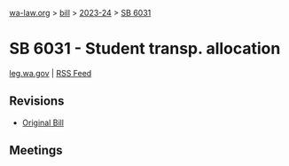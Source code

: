 [wa-law.org](/) > [bill](/bill/) > [2023-24](/bill/2023-24/) > [SB 6031](/bill/2023-24/sb/6031/)

# SB 6031 - Student transp. allocation
[leg.wa.gov](https://app.leg.wa.gov/billsummary?BillNumber=6031&Year=2023&Initiative=false) | [RSS Feed](./rss.xml)

## Revisions
* [Original Bill](1/)

## Meetings